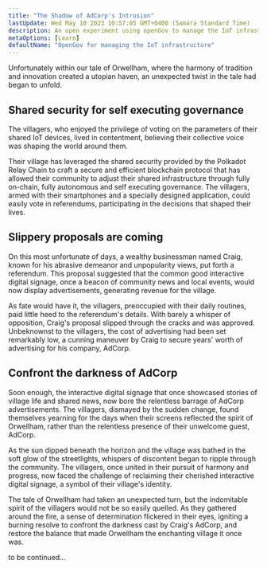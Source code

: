 ```yaml
---
title: "The Shadow of AdCorp's Intrusion"
lastUpdate: Wed May 10 2023 10:57:05 GMT+0400 (Samara Standard Time)
description: An open experiment using openGov to manage the IoT infrastructure of a small English village.
metaOptions: [Learn]
defaultName: "OpenGov for managing the IoT infrastructure"
---
```


<LessonImages src="opengov-for-iot/opengov-intro.gif" alt="image" imageClasses="mb full" />

<RoboAcademyText fWeight="500">Unfortunately within our tale of Orwellham, where the harmony of tradition and innovation created a utopian haven, an unexpected twist in the tale had began to unfold.
</RoboAcademyText>

## Shared security for self executing governance

The villagers, who enjoyed the privilege of voting on the parameters of their shared IoT devices, lived in contentment, believing their collective voice was shaping the world around them.

Their village has leveraged the shared security provided by the Polkadot Relay Chain to craft a secure and efficient blockchain protocol that has allowed their community to adjust their shared infrastructure through fully on-chain, fully autonomous and self executing governance.  The villagers, armed with their smartphones and a specially designed application, could easily vote in referendums, participating in the decisions that shaped their lives.

## Slippery proposals are coming

On this most unfortunate of days, a wealthy businessman named Craig, known for his abrasive demeanor and unpopularity views, put forth a referendum. This proposal suggested that the common good interactive digital signage, once a beacon of community news and local events, would now display advertisements, generating revenue for the village. 

As fate would have it, the villagers, preoccupied with their daily routines, paid little heed to the referendum's details. With barely a whisper of opposition, Craig's proposal slipped through the cracks and was approved. Unbeknownst to the villagers, the cost of advertising had been set remarkably low, a cunning maneuver by Craig to secure years' worth of advertising for his company, AdCorp.

## Confront the darkness of AdCorp

Soon enough, the interactive digital signage that once showcased stories of village life and shared news, now bore the relentless barrage of AdCorp advertisements. The villagers, dismayed by the sudden change, found themselves yearning for the days when their screens reflected the spirit of Orwellham, rather than the relentless presence of their unwelcome guest, AdCorp.

As the sun dipped beneath the horizon and the village was bathed in the soft glow of the streetlights, whispers of discontent began to ripple through the community. The villagers, once united in their pursuit of harmony and progress, now faced the challenge of reclaiming their cherished interactive digital signage, a symbol of their village's identity.

The tale of Orwellham had taken an unexpected turn, but the indomitable spirit of the villagers would not be so easily quelled. As they gathered around the fire, a sense of determination flickered in their eyes, igniting a burning resolve to confront the darkness cast by Craig's AdCorp, and restore the balance that made Orwellham the enchanting village it once was.

<RoboAcademyText>
to be continued...
</RoboAcademyText>